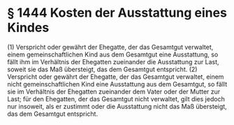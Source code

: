# § 1444 Kosten der Ausstattung eines Kindes
(1) Verspricht oder gewährt der Ehegatte, der das Gesamtgut verwaltet, einem gemeinschaftlichen Kind aus dem Gesamtgut eine Ausstattung, so fällt ihm im Verhältnis der Ehegatten zueinander die Ausstattung zur Last, soweit sie das Maß übersteigt, das dem Gesamtgut entspricht.
(2) Verspricht oder gewährt der Ehegatte, der das Gesamtgut verwaltet, einem nicht gemeinschaftlichen Kind eine Ausstattung aus dem Gesamtgut, so fällt sie im Verhältnis der Ehegatten zueinander dem Vater oder der Mutter zur Last; für den Ehegatten, der das Gesamtgut nicht verwaltet, gilt dies jedoch nur insoweit, als er zustimmt oder die Ausstattung nicht das Maß übersteigt, das dem Gesamtgut entspricht.